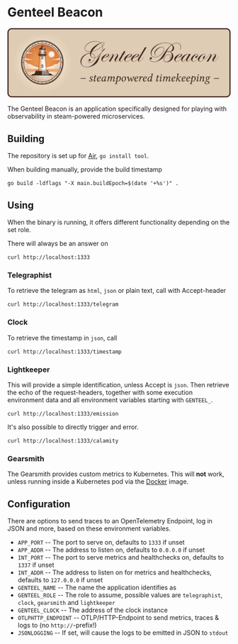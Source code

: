 # Genteel Beacon

![image](assets/banner.png)

The Genteel Beacon is an application specifically designed for playing with observability in steam-powered microservices.

## Building

The repository is set up for [Air](https://github.com/air-verse/air), `go install tool`.

When building manually, provide the build timestamp

```shell
go build -ldflags "-X main.buildEpoch=$(date '+%s')" .
```

## Using

When the binary is running, it offers different functionality depending on the set role.

There will always be an answer on

```shell
curl http://localhost:1333
```

### Telegraphist

To retrieve the telegram as `html`, `json` or plain text, call with Accept-header

```shell
curl http://localhost:1333/telegram
```

### Clock

To retrieve the timestamp in `json`, call

```shell
curl http://localhost:1333/timestamp
```

### Lightkeeper

This will provide a simple identification, unless Accept is `json`.
Then retrieve the echo of the request-headers, together with some execution environment data and all environment variables starting with `GENTEEL_`.

```shell
curl http://localhost:1333/emission
```

It's also possible to directly trigger and error.

```shell
curl http://localhost:1333/calamity
```

### Gearsmith

The Gearsmith provides custom metrics to Kubernetes.
This will **not** work, unless running inside a Kubernetes pod via the [Docker](https://hub.docker.com/r/schildwaechter/genteelbeacon) image.

## Configuration

There are options to send traces to an OpenTelemetry Endpoint, log in JSON and more, based on these environment variables.

* `APP_PORT` -- The port to serve on, defaults to `1333` if unset
* `APP_ADDR` -- The address to listen on, defaults to `0.0.0.0` if unset
* `INT_PORT` -- The port to serve metrics and healthchecks on, defaults to `1337` if unset
* `INT_ADDR` -- The address to listen on for metrics and healthchecks, defaults to `127.0.0.0` if unset
* `GENTEEL_NAME` -- The name the application identifies as
* `GENTEEL_ROLE` -- The role to assume, possible values are `telegraphist`, `clock`, `gearsmith` and `lightkeeper`
* `GENTEEL_CLOCK` -- The address of the clock instance
* `OTLPHTTP_ENDPOINT` -- OTLP/HTTP-Endpoint to send metrics, traces & logs to (no `http://`-prefix!)
* `JSONLOGGING` -- If set, will cause the logs to be emitted in JSON to `stdout`
